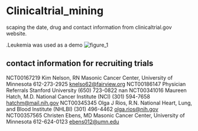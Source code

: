 # Clinicaltrial_mining
scaping the date, drug and contact information from clinicaltrial.gov website.


.Leukemia was used as a demo
![figure_1](https://cloud.githubusercontent.com/assets/19654472/24596048/193aa4ac-180a-11e7-8d22-80bf9ef6b9f3.png)

## contact information for recruiting trials
NCT00167219 
 Kim Nelson, RN   Masonic Cancer Center, University of Minnesota 
 612-273-2925   knelso62@fairview.org
NCT00186147 
 Physician Referrals   Stanford University 
 (650) 723-0822   nan
NCT00341016 
 Maureen Hatch, M.D.   National Cancer Institute (NCI) 
 (301) 594-7658   hatchm@mail.nih.gov
NCT00345345 
 Olga J Rios, R.N.   National Heart, Lung, and Blood Institute (NHLBI) 
 (301) 496-4462   olga.rios@nih.gov
NCT00357565 
 Christen Ebens, MD   Masonic Cancer Center, University of Minnesota 
 612-624-0123   ebens012@umn.edu
